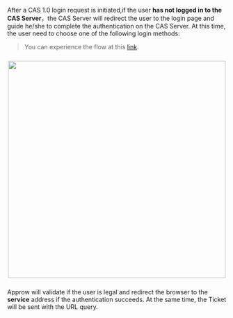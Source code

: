 <IntegrationDetailCard title="Redirect User to Approw to Authenticate">

After a CAS 1.0 login request is initiated,if the user **has not logged in to the CAS Server**，the CAS Server will redirect the user to the login page and guide he/she to complete the authentication on the CAS Server. At this time, the user need to choose one of the following login methods:

> You can experience the flow at this [link](https://sample-sso.authing.cn/oauth/auth?client_id=5d70d0e991fdd597019df70d&scope=user&redirect_uri=https://sample.authing.cn&state=456346&response_type=code).

<img src="https://cdn.authing.cn/blog/20200927203336.png" width="500" style="margin: 24px auto; display: block;" />

Approw will validate if the user is legal and redirect the browser to the **service** address if the authentication succeeds. At the same time, the Ticket will be sent with the URL query.

</IntegrationDetailCard>